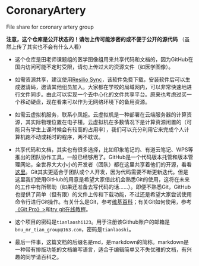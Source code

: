 # CoronaryArtery
File share for coronary artery group

**注意，这个仓库是公开状态的！请勿上传可能涉密的或不便于公开的源代码**
（虽然上传了其实也不会有什么人看）

- 这个仓库是田老师课题组的医学图像组用来共享代码和文档的，因为GitHub在国内访问可能不定时受限，请勿上传过大的资源文件（如医学图像）。

- 如需资源共享，建议使用[Resilio Sync](https://www.resilio.com/individuals/)，该软件免费下载，安装软件后可以生成邀请码，邀请其他组员加入。大家都在学校的局域网内，可以非常快速地进行文件同步。由此可以实现一个去中心化的文件共享平台。原来也考虑过买一个移动硬盘，现在看来可以作为无网络环境下的备用资源。

- 如需云虚拟机服务，联系小凤姐。云虚拟机是一种部署在云端服务器的计算资源，其实际物理位置在电子楼。云虚拟机在多数情况下是计算资源闲置的（可能只有学生上课时候会有较高的占用率），我们可以充分利用它来完成个人计算机跑不动或耗时的程序，两不耽误。

- 共享代码和文档，其实也有很多选择，比如印象笔记的、有道云笔记、WPS等推出的团队协作工具，一般已经够用了。GitHub是一个代码版本托管和版本管理网站，全世界大大小小的开发者（团队）都在这里共享着他们的开源，看看[这里](http://git-awards.com/)。Git其实更适合于团队或个人开发，因为代码需要不断更新迭代。但是这里我们使用GitHub的用意是希望大家借此机会熟悉Git的使用，这将在未来的工作中有所帮助（如果还准备去写代码的话……）。即便不熟悉Git，GitHub也提供了简单（但有限）的文件上传和下载功能，不过还是希望大家尝试使用命令行进行Git操作。有关什么是Git，参考[维基百科](https://zh.wikipedia.org/wiki/Git)；有关Git如何使用，参考[《Git Pro》>](https://www.gitbook.com/book/bingohuang/progit2/details)和[try git在线教程](https://try.github.io/levels/1/challenges/1)。

- 这个项目的密码是`tianlaoshi123`。用于注册该Github账户的邮箱是`bnu_mr_tian_group@163.com`，密码是`tianlaoshi`。

- 最后一件事，这篇文档的后缀名是md，是markdown的简称。markdown是一种带有排版功能的文档编写语言，适合于编辑简单又不失优雅的文档，有兴趣的同学请百科之。
